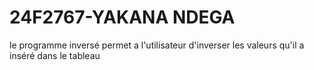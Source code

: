 # 24F2767-YAKANA NDEGA
le programme inversé permet a l'utilisateur d'inverser les valeurs qu'il a inséré dans le tableau 
